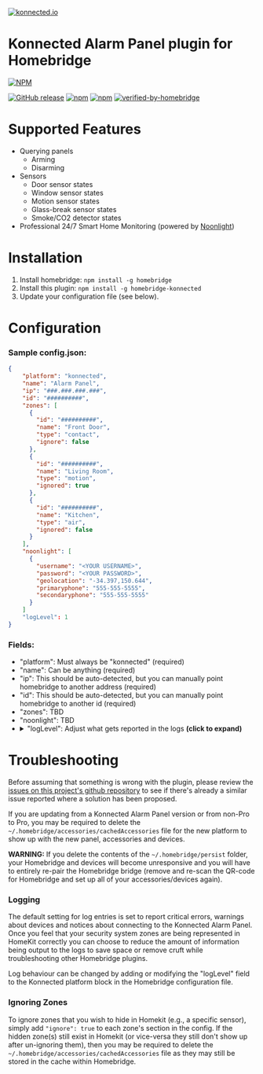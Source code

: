 [![konnected.io](https://raw.githubusercontent.com/konnected-io/docs/master/assets/images/logo-black-small.png)](https://konnected.io)
# Konnected Alarm Panel plugin for Homebridge
[![NPM](https://nodei.co/npm/homebridge-konnected.png?downloads=true&downloadRank=true&stars=true)](https://nodei.co/npm/homebridge-konnected/)

[![GitHub release](https://img.shields.io/github/release/konnected-io/homebridge-konnected.svg?style=flat-square)](https://github.com/konnected-io/homebridge-konnected/releases)
[![npm](https://img.shields.io/npm/dm/homebridge-konnected.svg)](https://www.npmjs.com/package/homebridge-konnected)
[![npm](https://img.shields.io/npm/v/homebridge-konnected.svg)](https://www.npmjs.com/package/homebridge-konnected)
[![verified-by-homebridge](https://badgen.net/badge/homebridge/verified/purple)](https://github.com/homebridge/homebridge/wiki/Verified-Plugins)

# Supported Features

 * Querying panels
   * Arming
   * Disarming
 * Sensors
   * Door sensor states
   * Window sensor states
   * Motion sensor states
   * Glass-break sensor states
   * Smoke/CO2 detector states
 * Professional 24/7 Smart Home Monitoring (powered by [Noonlight](https://noonlight.com/))

# Installation

1. Install homebridge: `npm install -g homebridge`
2. Install this plugin: `npm install -g homebridge-konnected`
3. Update your configuration file (see below).

# Configuration

### Sample config.json:


```json
{
    "platform": "konnected",
    "name": "Alarm Panel",
    "ip": "###.###.###.###",
    "id": "##########",
    "zones": [
      {
        "id": "##########",
        "name": "Front Door",
        "type": "contact",
        "ignore": false
      },
      {
        "id": "##########",
        "name": "Living Room",
        "type": "motion",
        "ignored": true
      },
      {
        "id": "##########",
        "name": "Kitchen",
        "type": "air",
        "ignored": false
      }
    ],
    "noonlight": [
      {
        "username": "<YOUR USERNAME>",
        "password": "<YOUR PASSWORD>",
        "geolocation": "-34.397,150.644",
        "primaryphone": "555-555-5555",
        "secondaryphone": "555-555-5555"
      }
    ]
    "logLevel": 1
}
```
### Fields:

* "platform": Must always be "konnected" (required)
* "name": Can be anything (required)
* "ip": This should be auto-detected, but you can manually point homebridge to another address (required)
* "id": This should be auto-detected, but you can manually point homebridge to another id (required)
* "zones": TBD
* "noonlight": TBD
* <details><summary>"logLevel": Adjust what gets reported in the logs <strong>(click to expand)</strong></summary><ul><li>0 = NO LOG ENTRIES</li><li>1 = ONLY ERRORS</li><li>2 = ONLY WARNINGS and ERRORS</li><li><strong>3 = GENERAL NOTICES, ERRORS and WARNINGS (default)</strong></li><li>4 = VERBOSE (everything including development output, this also generates a file `konnected-payload.json` with the payload details from the Konnected Alarm Panel in the same folder as the Homebridge config.json file)</li></ul></details>

# Troubleshooting

Before assuming that something is wrong with the plugin, please review the [issues on this project's github repository](https://github.com/konnected-io/homebridge-konnected/issues?utf8=%E2%9C%93&q=sort%3Aupdated-desc+) to see if there's already a similar issue reported where a solution has been proposed.

If you are updating from a Konnected Alarm Panel version or from non-Pro to Pro, you may be required to delete the `~/.homebridge/accessories/cachedAccessories` file for the new platform to show up with the new panel, accessories and devices.

**WARNING:** If you delete the contents of the `~/.homebridge/persist` folder, your Homebridge and devices will become unresponsive and you will have to entirely re-pair the Homebridge bridge (remove and re-scan the QR-code for Homebridge and set up all of your accessories/devices again).

### Logging

The default setting for log entries is set to report critical errors, warnings about devices and notices about connecting to the Konnected Alarm Panel. Once you feel that your security system zones are being represented in HomeKit correctly you can choose to reduce the amount of information being output to the logs to save space or remove cruft while troubleshooting other Homebridge plugins.

Log behaviour can be changed by adding or modifying the "logLevel" field to the Konnected platform block in the Homebridge configuration file.

### Ignoring Zones

To ignore zones that you wish to hide in Homekit (e.g., a specific sensor), simply add ```"ignore": true``` to each zone's section in the config. If the hidden zone(s) still exist in Homekit (or vice-versa they still don't show up after un-ignoring them), then you may be required to delete the `~/.homebridge/accessories/cachedAccessories` file as they may still be stored in the cache within Homebridge.

